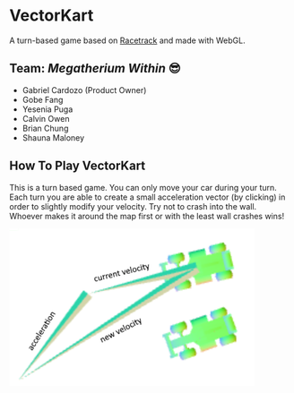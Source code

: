 # VectorKart

A turn-based game based on [Racetrack](https://en.wikipedia.org/wiki/Racetrack_(game)) and made with WebGL.

## Team: *Megatherium Within* 😎

- Gabriel Cardozo (Product Owner)
- Gobe Fang
- Yesenia Puga
- Calvin Owen
- Brian Chung
- Shauna Maloney

## How To Play VectorKart
This is a turn based game. You can only move your car during your turn. Each turn you are able to create a small acceleration vector (by clicking) in order to slightly modify your velocity. Try not to crash into the wall. Whoever makes it around the map first or with the least wall crashes wins!

![alt text](https://github.com/iamthetoaster/VectorKart/blob/readme-instructions/cars.png?raw=true)